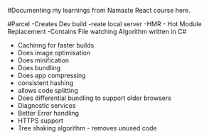 #Documenting my learnings from Namaste React course here.

#Parcel
-Creates Dev build
-reate local server
-HMR - Hot Module Replacement
-Contains File watching Algorithm written in C#
- Cachinng for faster builds
- Does image optimisation
- Does minification
- Does bundling
- Does app compressing
- consistent hashing
- allows code splitting
- Does differential bundling to support older browsers
- Diagnostic services
- Better Error handling
- HTTPS support
- Tree shaking algorithm - removes unused code 

